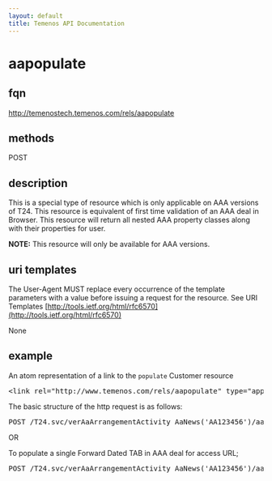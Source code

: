 ```yaml
---
layout: default
title: Temenos API Documentation
---
```


# aapopulate

## fqn
http://temenostech.temenos.com/rels/aapopulate

## methods
POST

## description
This is a special type of resource which is only applicable on AAA versions of T24. This resource is equivalent of first time validation of an AAA deal in Browser. This resource will return all nested AAA property classes along with their properties for user. 

**NOTE:** This resource will only be available for AAA versions.


## uri templates
The User-Agent MUST replace every occurrence of the template parameters with a value before issuing a request for the resource.  See URI Templates [http://tools.ietf.org/html/rfc6570](http://tools.ietf.org/html/rfc6570)

None

## example
An atom representation of a link to the `populate` Customer resource
<pre>
&lt;link rel="http://www.temenos.com/rels/aapopulate" type="application/atom+xml;type=entry" title="AAA Populate" href="verAaArrangementActivity_AaNews('AA123456')/aapopulate"/&gt;
</pre>

The basic structure of the http request is as follows:
<pre>
POST /T24.svc/verAaArrangementActivity_AaNews('AA123456')/aapopulate HTTP/1.1
</pre>

OR

To populate a single Forward Dated TAB in AAA deal for access URL;

<pre>
POST /T24.svc/verAaArrangementActivity_AaNews('AA123456')/aapopulate?populateForwardDateTab=true HTTP/1.1
</pre>

